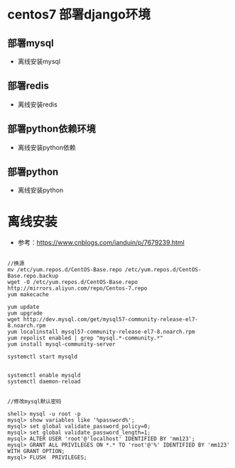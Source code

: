 # centos7 部署django环境
## 部署mysql
- 离线安装mysql
## 部署redis
- 离线安装redis
## 部署python依赖环境
- 离线安装python依赖
## 部署python
- 离线安装python


# 离线安装
- 参考：https://www.cnblogs.com/ianduin/p/7679239.html
```

//换源
mv /etc/yum.repos.d/CentOS-Base.repo /etc/yum.repos.d/CentOS-Base.repo.backup
wget -O /etc/yum.repos.d/CentOS-Base.repo http://mirrors.aliyun.com/repo/Centos-7.repo
yum makecache

yum update
yum upgrade
wget http://dev.mysql.com/get/mysql57-community-release-el7-8.noarch.rpm
yum localinstall mysql57-community-release-el7-8.noarch.rpm
yum repolist enabled | grep "mysql.*-community.*"
yum install mysql-community-server

systemctl start mysqld


systemctl enable mysqld
systemctl daemon-reload


//修改mysql默认密码

shell> mysql -u root -p
mysql> show variables like '%password%';
mysql> set global validate_password_policy=0;
mysql> set global validate_password_length=1;
mysql> ALTER USER 'root'@'localhost' IDENTIFIED BY 'mm123'; 
mysql> GRANT ALL PRIVILEGES ON *.* TO 'root'@'%' IDENTIFIED BY 'mm123' WITH GRANT OPTION;
mysql> FLUSH  PRIVILEGES;



```
